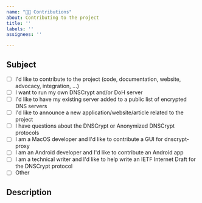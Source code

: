 ```yaml
---
name: "⛹🏼 Contributions"
about: Contributing to the project
title: ''
labels: ''
assignees: ''

---
```


## Subject

* [ ] I'd like to contribute to the project (code, documentation, website, advocacy, integration, ...)
* [ ] I want to run my own DNSCrypt and/or DoH server
* [ ] I'd like to have my existing server added to a public list of encrypted DNS servers
* [ ] I'd like to announce a new application/website/article related to the project
* [ ] I have questions about the DNSCrypt or Anonymized DNSCrypt protocols
* [ ] I am a MacOS developer and I'd like to contribute a GUI for dnscrypt-proxy
* [ ] I am an Android developer and I'd like to contribute an Android app
* [ ] I am a technical writer and I'd like to help write an IETF Internet Draft for the DNSCrypt protocol
* [ ] Other

## Description
